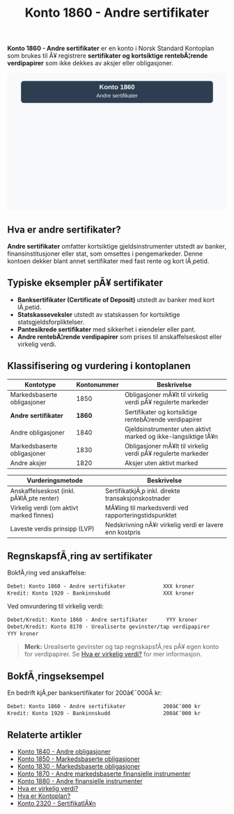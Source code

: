 ﻿---
title: "Konto 1860 - Andre sertifikater"
meta_title: "1860-andre-sertifikater"
meta_description: '**Konto 1860 - Andre sertifikater** er en konto i Norsk Standard Kontoplan som brukes til Ã¥ registrere **sertifikater og kortsiktige rentebÃ¦rende verdipapirer...'
slug: 1860-andre-sertifikater
type: blog
layout: pages/single
---

**Konto 1860 - Andre sertifikater** er en konto i Norsk Standard Kontoplan som brukes til Ã¥ registrere **sertifikater og kortsiktige rentebÃ¦rende verdipapirer** som ikke dekkes av aksjer eller obligasjoner.

![Illustrasjon av konto 1860 Andre sertifikater](1860-andre-sertifikater-image.svg)

## Hva er andre sertifikater?

**Andre sertifikater** omfatter kortsiktige gjeldsinstrumenter utstedt av banker, finansinstitusjoner eller stat, som omsettes i pengemarkeder. Denne kontoen dekker blant annet sertifikater med fast rente og kort lÃ¸petid.

## Typiske eksempler pÃ¥ sertifikater

* **Banksertifikater (Certificate of Deposit)** utstedt av banker med kort lÃ¸petid.
* **Statskasseveksler** utstedt av statskassen for kortsiktige statsgjeldsforpliktelser.
* **Pantesikrede sertifikater** med sikkerhet i eiendeler eller pant.
* **Andre rentebÃ¦rende verdipapirer** som prises til anskaffelseskost eller virkelig verdi.

## Klassifisering og vurdering i kontoplanen

| Kontotype                           | Kontonummer | Beskrivelse                                                    |
|-------------------------------------|-------------|----------------------------------------------------------------|
| Markedsbaserte obligasjoner         | 1850        | Obligasjoner mÃ¥lt til virkelig verdi pÃ¥ regulerte markeder     |
| **Andre sertifikater**              | **1860**    | Sertifikater og kortsiktige rentebÃ¦rende verdipapirer          |
| Andre obligasjoner                  | 1840        | Gjeldsinstrumenter uten aktivt marked og ikke-langsiktige lÃ¥n  |
| Markedsbaserte obligasjoner         | 1830        | Obligasjoner mÃ¥lt til virkelig verdi pÃ¥ regulerte markeder     |
| Andre aksjer                        | 1820        | Aksjer uten aktivt marked                                      |

| Vurderingsmetode                            | Beskrivelse                                           |
|---------------------------------------------|-------------------------------------------------------|
| Anskaffelseskost (inkl. pÃ¥lÃ¸pte renter)     | SertifikatkjÃ¸p inkl. direkte transaksjonskostnader    |
| Virkelig verdi (om aktivt marked finnes)    | MÃ¥ling til markedsverdi ved rapporteringstidspunktet |
| Laveste verdis prinsipp (LVP)               | Nedskrivning nÃ¥r virkelig verdi er lavere enn kostpris|

## RegnskapsfÃ¸ring av sertifikater

BokfÃ¸ring ved anskaffelse:

```plaintext
Debet: Konto 1860 - Andre sertifikater            XXX kroner
Kredit: Konto 1920 - Bankinnskudd                 XXX kroner
```

Ved omvurdering til virkelig verdi:

```plaintext
Debet/Kredit: Konto 1860 - Andre sertifikater      YYY kroner
Debet/Kredit: Konto 8170 - Urealiserte gevinster/tap verdipapirer   YYY kroner
```

> **Merk:** Urealiserte gevinster og tap regnskapsfÃ¸res pÃ¥ egen konto for verdipapirer. Se [Hva er virkelig verdi?](/blogs/regnskap/hva-er-virkelig-verdi "Hva er Virkelig Verdi? Verdsettelse og RegnskapsfÃ¸ring") for mer informasjon.

## BokfÃ¸ringseksempel

En bedrift kjÃ¸per banksertifikater for 200â€¯000Â kr:

```plaintext
Debet: Konto 1860 - Andre sertifikater            200â€¯000 kr
Kredit: Konto 1920 - Bankinnskudd                 200â€¯000 kr
```

## Relaterte artikler

* [Konto 1840 - Andre obligasjoner](/blogs/kontoplan/1840-andre-obligasjoner "Konto 1840 - Andre obligasjoner: Guide til andre obligasjoner i norsk kontoplan")
* [Konto 1850 - Markedsbaserte obligasjoner](/blogs/kontoplan/1850-markedsbaserte-obligasjoner "Konto 1850 - Markedsbaserte obligasjoner: Guide til markedsbaserte obligasjoner i norsk kontoplan")
* [Konto 1830 - Markedsbaserte obligasjoner](/blogs/kontoplan/1830-markedsbaserte-obligasjoner "Konto 1830 - Markedsbaserte obligasjoner: Guide til markedsbaserte obligasjoner i norsk kontoplan")
* [Konto 1870 - Andre markedsbaserte finansielle instrumenter](/blogs/kontoplan/1870-andre-markedsbaserte-finansielle-instrumenter "Konto 1870 - Andre markedsbaserte finansielle instrumenter: Guide til finansielle instrumenter i norsk kontoplan")
* [Konto 1880 - Andre finansielle instrumenter](/blogs/kontoplan/1880-andre-finansielle-instrumenter "Konto 1880 - Andre finansielle instrumenter: Guide til finansielle instrumenter i norsk kontoplan")
* [Hva er virkelig verdi?](/blogs/regnskap/hva-er-virkelig-verdi "Hva er Virkelig Verdi? Verdsettelse og RegnskapsfÃ¸ring")
* [Hva er Kontoplan?](/blogs/regnskap/hva-er-kontoplan "Hva er Kontoplan? Komplett Guide til Kontoplaner i Norsk Regnskap")
* [Konto 2320 - SertifikatlÃ¥n](/blogs/kontoplan/2320-sertifikatlan "Konto 2320 - SertifikatlÃ¥n i Norsk Standard Kontoplan")

